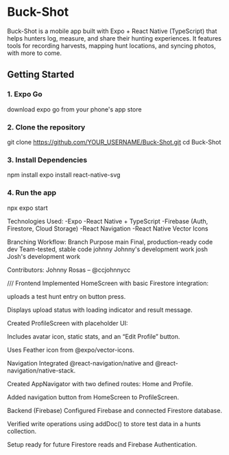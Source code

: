 # Buck-Shot

Buck-Shot is a mobile app built with Expo + React Native (TypeScript) that helps hunters log, measure, and share their hunting experiences. It features tools for recording harvests, mapping hunt locations, and syncing photos, with more to come.


## Getting Started

### 1. Expo Go
download expo go from your phone's app store

### 2. Clone the repository
git clone https://github.com/YOUR_USERNAME/Buck-Shot.git
cd Buck-Shot

### 3. Install Dependencies
npm install
expo install react-native-svg

### 4. Run the app
npx expo start


Technologies Used:
-Expo
-React Native + TypeScript
-Firebase (Auth, Firestore, Cloud Storage)
-React Navigation
-React Native Vector Icons


Branching Workflow:
Branch	Purpose
main	Final, production-ready code
dev	    Team-tested, stable code
johnny	Johnny's development work
josh	Josh's development work


Contributors:
Johnny Rosas – @ccjohnnycc

///
Frontend
Implemented HomeScreen with basic Firestore integration:

uploads a test hunt entry on button press.

Displays upload status with loading indicator and result message.

Created ProfileScreen with placeholder UI:

Includes avatar icon, static stats, and an “Edit Profile” button.

Uses Feather icon from @expo/vector-icons.

Navigation
Integrated @react-navigation/native and @react-navigation/native-stack.

Created AppNavigator with two defined routes: Home and Profile.

Added navigation button from HomeScreen to ProfileScreen.

Backend (Firebase)
Configured Firebase and connected Firestore database.

Verified write operations using addDoc() to store test data in a hunts collection.

Setup ready for future Firestore reads and Firebase Authentication.